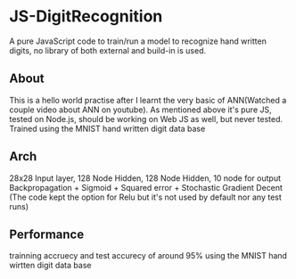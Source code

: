 # JS-DigitRecognition
A pure JavaScript code to train/run a model to recognize hand written digits, no library of both external and build-in is used.

## About
This is a hello world practise after I learnt the very basic of ANN(Watched a couple video about ANN on youtube). As mentioned above it's pure JS, tested on Node.js, should be working on Web JS as well, but never tested. Trained using the MNIST hand written digit data base

## Arch
28x28 Input layer, 128 Node Hidden, 128 Node Hidden, 10 node for output
Backpropagation + Sigmoid + Squared error + Stochastic Gradient Decent (The code kept the option for Relu but it's not used by default nor any test runs)

## Performance
trainning accruecy and test accurecy of around 95% using the MNIST hand wirtten digit data base
